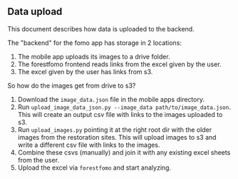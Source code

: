 ## Data upload 

This document describes how data is uploaded to the backend. 

The "backend" for the fomo app has storage in 2 locations:     

1. The mobile app uploads its images to a drive folder. 
2. The forestfomo frontend reads links from the excel given by the user.
3. The excel given by the user has links from s3. 

So how do the images get from drive to s3?     

1. Download the `image_data.json` file in the mobile apps directory. 
2. Run `upload_image_data_json.py --image_data path/to/image_data.json`. This will create an output csv file with links to the images uploaded to s3. 
3. Run `upload_images.py` pointing it at the right root dir with the older images from the restoration sites. This will upload images to s3 and write a different csv file with links to the images. 
4. Combine these csvs (manually) and join it with any existing excel sheets from the user. 
5. Upload the excel via `forestfomo` and start analyzing. 
